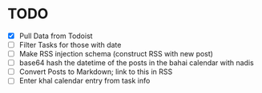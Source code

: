 # TODO

- [x] Pull Data from Todoist
- [ ] Filter Tasks for those with date 
- [ ] Make RSS injection schema (construct RSS with new post)
- [ ] base64 hash the datetime of the posts in the bahai calendar with nadis
- [ ] Convert Posts to Markdown; link to this in RSS
- [ ] Enter khal calendar entry from task info
